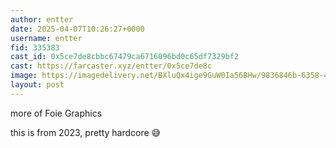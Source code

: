 ```yaml
---
author: entter
date: 2025-04-07T10:26:27+0000
username: entter
fid: 335383
cast_id: 0x5ce7de8cbbc67479ca6716096bd0c65df7329bf2
cast: https://farcaster.xyz/entter/0x5ce7de8c
image: https://imagedelivery.net/BXluQx4ige9GuW0Ia56BHw/9836846b-6358-4cad-db9c-66a3d7555700/original
layout: post
---
```


more of Foie Graphics

this is from 2023, pretty hardcore 😅

<img src='https://imagedelivery.net/BXluQx4ige9GuW0Ia56BHw/9836846b-6358-4cad-db9c-66a3d7555700/original' alt='' referrerpolicy='no-referrer'/>
